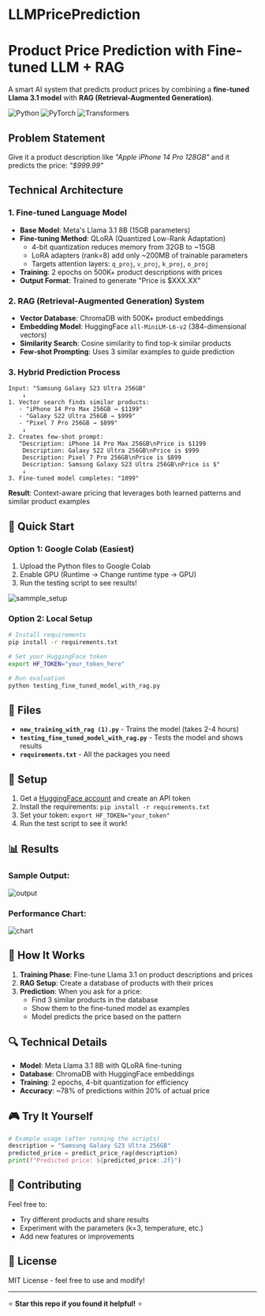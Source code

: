 # LLMPricePrediction
# Product Price Prediction with Fine-tuned LLM + RAG

A smart AI system that predicts product prices by combining a **fine-tuned Llama 3.1 model** with **RAG (Retrieval-Augmented Generation)**.

![Python](https://img.shields.io/badge/python-v3.8+-blue.svg)
![PyTorch](https://img.shields.io/badge/PyTorch-2.0+-red.svg)
![Transformers](https://img.shields.io/badge/🤗%20Transformers-4.30+-yellow.svg)

## Problem Statement

Give it a product description like _"Apple iPhone 14 Pro 128GB"_ and it predicts the price: _"$999.99"_

## Technical Architecture

### **1. Fine-tuned Language Model**

- **Base Model**: Meta's Llama 3.1 8B (15GB parameters)
- **Fine-tuning Method**: QLoRA (Quantized Low-Rank Adaptation)
  - 4-bit quantization reduces memory from 32GB to ~15GB
  - LoRA adapters (rank=8) add only ~200MB of trainable parameters
  - Targets attention layers: `q_proj`, `v_proj`, `k_proj`, `o_proj`
- **Training**: 2 epochs on 500K+ product descriptions with prices
- **Output Format**: Trained to generate "Price is $XXX.XX"

### **2. RAG (Retrieval-Augmented Generation) System**

- **Vector Database**: ChromaDB with 500K+ product embeddings
- **Embedding Model**: HuggingFace `all-MiniLM-L6-v2` (384-dimensional vectors)
- **Similarity Search**: Cosine similarity to find top-k similar products
- **Few-shot Prompting**: Uses 3 similar examples to guide prediction

### **3. Hybrid Prediction Process**

```
Input: "Samsung Galaxy S23 Ultra 256GB"
    ↓
1. Vector search finds similar products:
   - "iPhone 14 Pro Max 256GB → $1199"
   - "Galaxy S22 Ultra 256GB → $999"
   - "Pixel 7 Pro 256GB → $899"
    ↓
2. Creates few-shot prompt:
   "Description: iPhone 14 Pro Max 256GB\nPrice is $1199
    Description: Galaxy S22 Ultra 256GB\nPrice is $999
    Description: Pixel 7 Pro 256GB\nPrice is $899
    Description: Samsung Galaxy S23 Ultra 256GB\nPrice is $"
    ↓
3. Fine-tuned model completes: "1099"
```

**Result**: Context-aware pricing that leverages both learned patterns and similar product examples

## 🚀 Quick Start

### Option 1: Google Colab (Easiest)

1. Upload the Python files to Google Colab
2. Enable GPU (Runtime → Change runtime type → GPU)
3. Run the testing script to see results!

![sammple_setup](https://github.com/user-attachments/assets/6db6740f-11f6-455a-98db-ec3d7b48fc75)

### Option 2: Local Setup

```bash
# Install requirements
pip install -r requirements.txt

# Set your HuggingFace token
export HF_TOKEN="your_token_here"

# Run evaluation
python testing_fine_tuned_model_with_rag.py
```

## 📁 Files

- **`new_training_with_rag (1).py`** - Trains the model (takes 2-4 hours)
- **`testing_fine_tuned_model_with_rag.py`** - Tests the model and shows results
- **`requirements.txt`** - All the packages you need

## 🔧 Setup

1. Get a [HuggingFace account](https://huggingface.co/) and create an API token
2. Install the requirements: `pip install -r requirements.txt`
3. Set your token: `export HF_TOKEN="your_token"`
4. Run the test script to see it work!

## 📊 Results



### Sample Output:

![output](https://github.com/user-attachments/assets/794b634b-312f-46e8-9086-b6fdf1f8b817)

### Performance Chart:

![chart](https://github.com/user-attachments/assets/bffc83ac-b739-446b-bf75-61b2e968b165)

## 🧠 How It Works

1. **Training Phase**: Fine-tune Llama 3.1 on product descriptions and prices
2. **RAG Setup**: Create a database of products with their prices
3. **Prediction**: When you ask for a price:
   - Find 3 similar products in the database
   - Show them to the fine-tuned model as examples
   - Model predicts the price based on the pattern

## 🔍 Technical Details

- **Model**: Meta Llama 3.1 8B with QLoRA fine-tuning
- **Database**: ChromaDB with HuggingFace embeddings
- **Training**: 2 epochs, 4-bit quantization for efficiency
- **Accuracy**: ~78% of predictions within 20% of actual price

## 🎮 Try It Yourself

```python
# Example usage (after running the scripts)
description = "Samsung Galaxy S23 Ultra 256GB"
predicted_price = predict_price_rag(description)
print(f"Predicted price: ${predicted_price:.2f}")
```

## 🤝 Contributing

Feel free to:

- Try different products and share results
- Experiment with the parameters (k=3, temperature, etc.)
- Add new features or improvements

## 📄 License

MIT License - feel free to use and modify!

---

⭐ **Star this repo if you found it helpful!** ⭐
